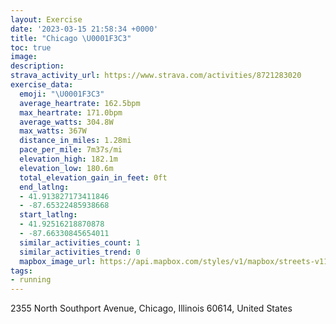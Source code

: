 ```yaml
---
layout: Exercise
date: '2023-03-15 21:58:34 +0000'
title: "Chicago \U0001F3C3"
toc: true
image:
description:
strava_activity_url: https://www.strava.com/activities/8721283020
exercise_data:
  emoji: "\U0001F3C3"
  average_heartrate: 162.5bpm
  max_heartrate: 171.0bpm
  average_watts: 304.8W
  max_watts: 367W
  distance_in_miles: 1.28mi
  pace_per_mile: 7m37s/mi
  elevation_high: 182.1m
  elevation_low: 180.6m
  total_elevation_gain_in_feet: 0ft
  end_latlng:
  - 41.913827173411846
  - -87.65322485938668
  start_latlng:
  - 41.92516218870878
  - -87.66330845654011
  similar_activities_count: 1
  similar_activities_trend: 0
  mapbox_image_url: https://api.mapbox.com/styles/v1/mapbox/streets-v11/static/path-5+787af2-1.0(io%7B~Fxi%60vOAiMGsKEcFEeA%40gHDo%40BKDGHEVArBAdADbDClFQ~D%40tECfNSdCIxCA),pin-s-s+e5b22e(-87.66125,41.92517),pin-s-f+89ae00(-87.65332999999995,41.91617)/auto/800x800?access_token=pk.eyJ1Ijoiam9zaGJlY2ttYW4iLCJhIjoiY205eWR2aDd1MWZ6djJrbXc4a3M0bWZleiJ9.XiG9OWkNcZk2QzjJbxLB4A
tags:
- running
---
```




2355 North Southport Avenue, Chicago, Illinois 60614, United States
